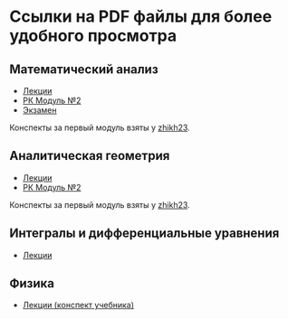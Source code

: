 # Ссылки на PDF файлы для более удобного просмотра
## Математический анализ

- [Лекции](https://malyinik.github.io/Lectures_1st_course/Математический%20анализ/Лекции.pdf)
- [РК Модуль №2](https://malyinik.github.io/Lectures_1st_course/Математический%20анализ/РК%20Модуль%20№2.pdf)
- [Экзамен](https://malyinik.github.io/Lectures_1st_course/Математический%20анализ/Экзамен.pdf)

Конспекты за первый модуль взяты у [zhikh23](https://github.com/zhikh23).

## Аналитическая геометрия
- [Лекции](https://malyinik.github.io/Lectures_1st_course/Аналитическая%20геометрия/Лекции.pdf)
- [РК Модуль №2](https://malyinik.github.io/Lectures_1st_course/Аналитическая%20геометрия/РК%20Модуль%20№2.pdf)

Конспекты за первый модуль взяты у [zhikh23](https://github.com/zhikh23).

## Интегралы и дифференциальные уравнения
- [Лекции](https://malyinik.github.io/Lectures_1st_course/Интегралы%20и%20дифференциальные%20уравнения/Лекции.pdf)

## Физика

- [Лекции (конспект учебника)](https://malyinik.github.io/Lectures_1st_course/Физика/Лекции.pdf)